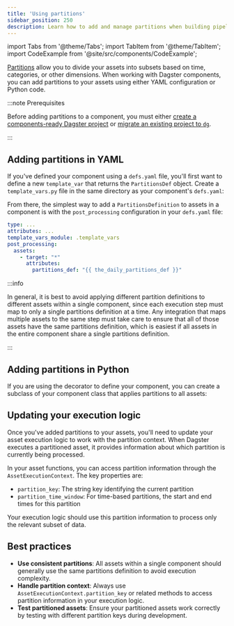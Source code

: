 ```yaml
---
title: 'Using partitions'
sidebar_position: 250
description: Learn how to add and manage partitions when building pipelines with Dagster components.
---
```


import Tabs from '@theme/Tabs';
import TabItem from '@theme/TabItem';
import CodeExample from '@site/src/components/CodeExample';

[Partitions](/guides/build/partitions-and-backfills/partitioning-assets) allow you to divide your assets into subsets based on time, categories, or other dimensions. When working with Dagster components, you can add partitions to your assets using either YAML configuration or Python code.

:::note Prerequisites

Before adding partitions to a component, you must either [create a components-ready Dagster project](/guides/build/projects/creating-a-new-project) or [migrate an existing project to `dg`](/guides/build/projects/moving-to-components/migrating-project).

:::

## Adding partitions in YAML

If you've defined your component using a `defs.yaml` file, you'll first want to define a new `template_var` that returns the `PartitionsDef` object. Create a `template_vars.py` file in the same directory as your component's `defs.yaml`:

<CodeExample
  path="docs_snippets/docs_snippets/guides/components/partitions/template_vars.py"
  title="template_vars.py"
  language="python"
/>

From there, the simplest way to add a `PartitionsDefinition` to assets in a component is with the `post_processing` configuration in your `defs.yaml` file:

```yaml
type: ...
attributes: ...
template_vars_module: .template_vars
post_processing:
  assets:
    - target: "*"
      attributes:
        partitions_def: "{{ the_daily_partitions_def }}"
```

:::info

In general, it is best to avoid applying different partition definitions to different assets within a single component, since each execution step must map to only a single partitions definition at a time. Any integration that maps multiple assets to the same step must take care to ensure that all of those assets have the same partitions definition, which is easiest if all assets in the entire component share a single partitions definition.

:::

## Adding partitions in Python

If you are using the <PyObject section="components" module="dagster" object="component_instance" decorator /> decorator to define your component, you can create a subclass of your component class that applies partitions to all assets:

<CodeExample
  path="docs_snippets/docs_snippets/guides/components/partitions/python_partitions.py"
  title="Adding partitions with Python"
  language="python"
/>

## Updating your execution logic

Once you've added partitions to your assets, you'll need to update your asset execution logic to work with the partition context. When Dagster executes a partitioned asset, it provides information about which partition is currently being processed.

In your asset functions, you can access partition information through the `AssetExecutionContext`. The key properties are:
- `partition_key`: The string key identifying the current partition
- `partition_time_window`: For time-based partitions, the start and end times for this partition

Your execution logic should use this partition information to process only the relevant subset of data.

<CodeExample
  path="docs_snippets/docs_snippets/guides/components/partitions/partitioned_execution.py"
  title="Partitioned execution example"
  language="python"
/>

## Best practices

- **Use consistent partitions**: All assets within a single component should generally use the same partitions definition to avoid execution complexity.
- **Handle partition context**: Always use `AssetExecutionContext.partition_key` or related methods to access partition information in your execution logic.
- **Test partitioned assets**: Ensure your partitioned assets work correctly by testing with different partition keys during development.